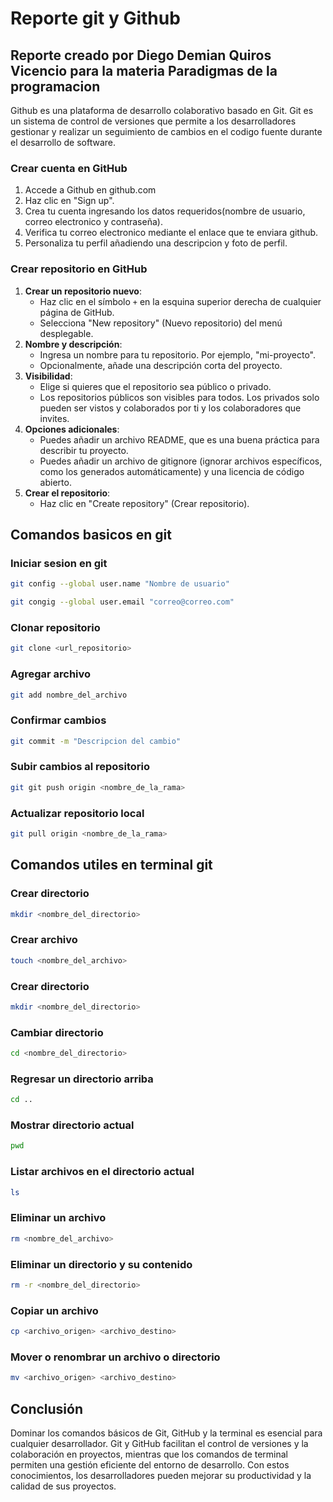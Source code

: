 # Reporte git y Github
## Reporte creado por Diego Demian Quiros Vicencio para la materia Paradigmas de la programacion

Github es una plataforma de desarrollo colaborativo basado en Git. Git es un sistema de control de versiones que permite a los desarrolladores gestionar y realizar un seguimiento de cambios en el codigo fuente durante el desarrollo de software.

### Crear cuenta en GitHub

1. Accede a Github en github.com
2. Haz clic en "Sign up".
3. Crea tu cuenta ingresando los datos requeridos(nombre de usuario, correo electronico y contraseña).
4. Verifica tu correo electronico mediante el enlace que te enviara github.
5. Personaliza tu perfil añadiendo una descripcion y foto de perfil.

### Crear repositorio en GitHub

1. **Crear un repositorio nuevo**:
   - Haz clic en el símbolo `+` en la esquina superior derecha de cualquier página de GitHub.
   - Selecciona "New repository" (Nuevo repositorio) del menú desplegable.
2. **Nombre y descripción**:
   - Ingresa un nombre para tu repositorio. Por ejemplo, "mi-proyecto".
   - Opcionalmente, añade una descripción corta del proyecto.
3. **Visibilidad**:
   - Elige si quieres que el repositorio sea público o privado.
   - Los repositorios públicos son visibles para todos. Los privados solo pueden ser vistos y colaborados por ti y los colaboradores que invites.
4. **Opciones adicionales**:
   - Puedes añadir un archivo README, que es una buena práctica para describir tu proyecto.
   - Puedes añadir un archivo de gitignore (ignorar archivos específicos, como los generados automáticamente) y una licencia de código abierto.
5. **Crear el repositorio**:
   - Haz clic en "Create repository" (Crear repositorio).


## Comandos basicos en git
### Iniciar sesion en git
```bash
git config --global user.name "Nombre de usuario"

git congig --global user.email "correo@correo.com"
```
### Clonar repositorio
```bash
git clone <url_repositorio>
```
### Agregar archivo
```bash
git add nombre_del_archivo
```

### Confirmar cambios
```bash
git commit -m "Descripcion del cambio"
```
### Subir cambios al repositorio
```bash
git git push origin <nombre_de_la_rama>
```

### Actualizar repositorio local
```bash
git pull origin <nombre_de_la_rama>
```

## Comandos utiles en terminal git

### Crear directorio
```bash
mkdir <nombre_del_directorio>
```

### Crear archivo
```bash
touch <nombre_del_archivo>
```
### Crear directorio
```bash
mkdir <nombre_del_directorio>
```

### Cambiar directorio
```bash
cd <nombre_del_directorio>
```

### Regresar un directorio arriba
```bash
cd ..
```
### Mostrar directorio actual
```bash
pwd
```

### Listar archivos en el directorio actual
```bash
ls
```

### Eliminar un archivo
```bash
rm <nombre_del_archivo>
```

### Eliminar un directorio y su contenido
```bash
rm -r <nombre_del_directorio>
```

### Copiar un archivo
```bash
cp <archivo_origen> <archivo_destino>
```

### Mover o renombrar un archivo o directorio
```bash
mv <archivo_origen> <archivo_destino>
```

## Conclusión

Dominar los comandos básicos de Git, GitHub y la terminal es esencial para cualquier desarrollador. Git y GitHub facilitan el control de versiones y la colaboración en proyectos, mientras que los comandos de terminal permiten una gestión eficiente del entorno de desarrollo. Con estos conocimientos, los desarrolladores pueden mejorar su productividad y la calidad de sus proyectos.
